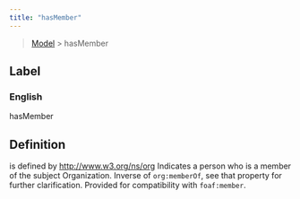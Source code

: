 ```yaml
---
title: "hasMember"
---
```


> [Model](../../) > hasMember

## Label

### English
hasMember


## Definition
is defined by http://www.w3.org/ns/org Indicates a person who is a member of the subject Organization. Inverse of `org:memberOf`, see that property for further clarification. Provided for compatibility with `foaf:member`. 


    
